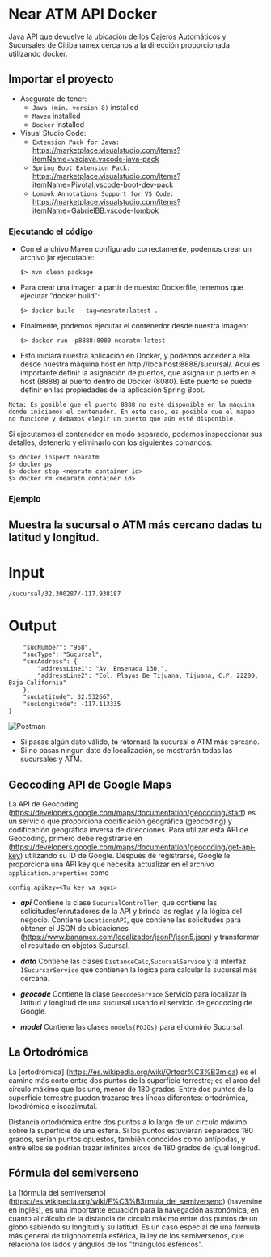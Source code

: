 # Near ATM API Docker

Java API que devuelve la ubicación de los Cajeros Automáticos y Sucursales de Citibanamex cercanos a la dirección proporcionada utilizando docker.

## Importar el proyecto

- Asegurate de tener:
  - `Java (min. version 8)` installed
  - `Maven` installed
  - `Docker` installed
- Visual Studio Code:
  - `Extension Pack for Java:` https://marketplace.visualstudio.com/items?itemName=vscjava.vscode-java-pack
  - `Spring Boot Extension Pack:` https://marketplace.visualstudio.com/items?itemName=Pivotal.vscode-boot-dev-pack 
  - `Lombok Annotations Support for VS Code:` https://marketplace.visualstudio.com/items?itemName=GabrielBB.vscode-lombok

### Ejecutando el código

- Con el archivo Maven configurado correctamente, podemos crear un archivo jar ejecutable:
  ```
  $> mvn clean package
  ```
- Para crear una imagen a partir de nuestro Dockerfile, tenemos que ejecutar "docker build":
  ```
  $> docker build --tag=nearatm:latest .
  ```
- Finalmente, podemos ejecutar el contenedor desde nuestra imagen:
  ```
  $> docker run -p8888:8080 nearatm:latest
  ```
- Esto iniciará nuestra aplicación en Docker, y podemos acceder a ella desde nuestra máquina host en http://localhost:8888/sucursal/. Aquí es importante definir la asignación de       puertos, que asigna un puerto en el host (8888) al puerto dentro de Docker (8080). Este puerto se puede definir en las propiedades de la aplicación Spring Boot.

`Nota: Es posible que el puerto 8888 no esté disponible en la máquina donde iniciamos el contenedor. En este caso, es posible que el mapeo no funcione y debamos elegir un puerto que aún esté disponible.`

Si ejecutamos el contenedor en modo separado, podemos inspeccionar sus detalles, detenerlo y eliminarlo con los siguientes comandos:
```
$> docker inspect nearatm
$> docker ps
$> docker stop <nearatm container id>
$> docker rm <nearatm container id>
```

### Ejemplo

## Muestra la sucursal o ATM más cercano dadas tu latitud y longitud.

# Input

`/sucursal/32.300287/-117.938187`

# Output

```{
    "sucNumber": "968",
    "sucType": "Sucursal",
    "sucAddress": {
        "addressLine1": "Av. Ensenada 130,",
        "addressLine2": "Col. Playas De Tijuana, Tijuana, C.P. 22200, Baja California"
    },
    "sucLatitude": 32.532667,
    "sucLongitude": -117.113335
}
```

![Postman](https://github.com/ungeimer/nearATM-api/blob/master/img/PostmanTest.jpg?raw=true)

* Si pasas algún dato válido, te retornará la sucursal o ATM más cercano.
* Si no pasas ningun dato de localización, se mostrarán todas las sucursales y ATM.


## Geocoding API de Google Maps
La API de Geocoding (https://developers.google.com/maps/documentation/geocoding/start) es un servicio que proporciona codificación geográfica (geocoding) y codificación geográfica inversa de direcciones. Para utilizar esta API de Geocoding, primero debe registrarse en (https://developers.google.com/maps/documentation/geocoding/get-api-key) utilizando su ID de Google. Después de registrarse, Google le proporciona una API key que necesita actualizar en el archivo `application.properties` como

```
config.apikey=<Tu key va aquí>
```


* ***api***
Contiene la clase `SucursalController`, que contiene las solicitudes/enrutadores de la API y brinda las reglas y la lógica del negocio.
Contiene `LocationsAPI`, que contiene las solicitudes para obtener el JSON de ubicaciones (https://www.banamex.com/localizador/jsonP/json5.json) y transformar
el resultado en objetos Sucursal.

* ***data***
Contiene las clases `DistanceCalc`,`SucursalService` y la interfaz `ISucursarService` que contienen la lógica para calcular la sucursal más cercana.

* ***geocode***
Contiene la clase `GeocodeService` Servicio para localizar la latitud y longitud de una sucursal usando el servicio de geocoding de Google.

* ***model***
Contiene las clases `models(POJOs)` para el dominio Sucursal.

## La Ortodrómica
La [ortodrómica] (https://es.wikipedia.org/wiki/Ortodr%C3%B3mica) es el camino más corto entre dos puntos de la superficie terrestre; es el arco del círculo máximo que los une, menor de 180 grados. Entre dos puntos de la superficie terrestre pueden trazarse tres líneas diferentes: ortodrómica, loxodrómica e isoazimutal.

Distancia ortodrómica entre dos puntos a lo largo de un círculo máximo sobre la superficie de una esfera.
Si los puntos estuvieran separados 180 grados, serían puntos opuestos, también conocidos como antípodas, y entre ellos se podrían trazar infinitos arcos de 180 grados de igual longitud.

## Fórmula del semiverseno
La [fórmula del semiverseno] (https://es.wikipedia.org/wiki/F%C3%B3rmula_del_semiverseno) (haversine en inglés), es una importante ecuación para la navegación astronómica, en cuanto al cálculo de la distancia de círculo máximo entre dos puntos de un globo sabiendo su longitud y su latitud. Es un caso especial de una fórmula más general de trigonometría esférica, la ley de los semiversenos, que relaciona los lados y ángulos de los "triángulos esféricos".


